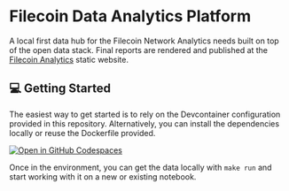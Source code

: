 # Filecoin Data Analytics Platform

A local first data hub for the Filecoin Network Analytics needs built on top of the open data stack.  Final reports are rendered and published at the [Filecoin Analytics](https://davidgasquez.github.io/filecoin-analytics/) static website.

## 💻 Getting Started

The easiest way to get started is to rely on the Devcontainer configuration provided in this repository. Alternatively, you can install the dependencies locally or reuse the Dockerfile provided.

[![Open in GitHub Codespaces](https://github.com/codespaces/badge.svg)](https://codespaces.new/davidgasquez/filecoin-analytics)

Once in the environment, you can get the data locally with `make run` and start working with it on a new or existing notebook.
